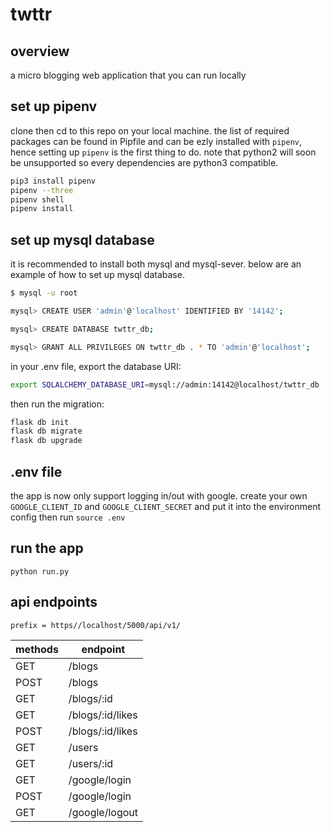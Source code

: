 # twttr

## overview

a micro blogging web application that you can run locally

## set up pipenv

clone then cd to this repo on your local machine. the list of required packages can be found in Pipfile and can be ezly installed with `pipenv`, hence setting up `pipenv` is the first thing to do. note that python2 will soon be unsupported so every dependencies are python3 compatible.

``` bash
pip3 install pipenv
pipenv --three
pipenv shell
pipenv install
```

## set up mysql database

it is recommended to install both mysql and mysql-sever. below are an example of how to set up mysql database.

``` bash
$ mysql -u root

mysql> CREATE USER 'admin'@'localhost' IDENTIFIED BY '14142';

mysql> CREATE DATABASE twttr_db;

mysql> GRANT ALL PRIVILEGES ON twttr_db . * TO 'admin'@'localhost';
```

in your .env file, export the database URI:

``` bash
export SQLALCHEMY_DATABASE_URI=mysql://admin:14142@localhost/twttr_db
```

then run the migration:
``` bash
flask db init
flask db migrate
flask db upgrade
```

## .env file

the app is now only support logging in/out with google. create your own `GOOGLE_CLIENT_ID` and `GOOGLE_CLIENT_SECRET` and put it into the environment config then run `source .env`

## run the app

```
python run.py
```

## api endpoints

`prefix = https//localhost/5000/api/v1/`

|methods| endpoint         |
|-------|------------------|
| GET   | /blogs           |
| POST  | /blogs           |
| GET   | /blogs/:id       |
| GET   | /blogs/:id/likes |
| POST  | /blogs/:id/likes |
| GET   | /users           |
| GET   | /users/:id       |
| GET   | /google/login    |
| POST  | /google/login    |
| GET   | /google/logout   |
